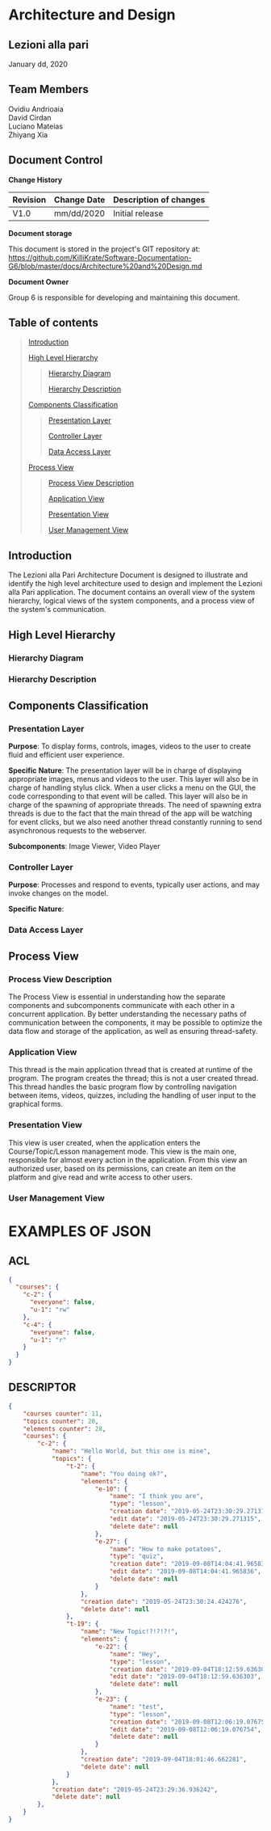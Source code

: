 # Architecture and Design

## Lezioni alla pari
January dd, 2020

## Team Members
Ovidiu Andrioaia  
David Cirdan  
Luciano Mateias  
Zhiyang Xia


## Document Control
**Change History**

| Revision | Change Date | Description of changes |
| -------- | ----------- | ---------------------- |
| V1.0     | mm/dd/2020  | Initial release        |

**Document storage**

This document is stored in the project's GIT repository at:
https://github.com/KilliKrate/Software-Documentation-G6/blob/master/docs/Architecture%20and%20Design.md
 
**Document Owner**

Group 6 is responsible for developing and maintaining this document.

## Table of contents
> [Introduction](#introduction)
>
> [High Level Hierarchy](#high-level-hierarchy)
>> [Hierarchy Diagram](#hierarchy-diagram)
>>
>> [Hierarchy Description](#hierarchy-description)
>
> [Components Classification](#components-classification)
>> [Presentation Layer](#presentation-layer)
>>
>> [Controller Layer](#controller-layer)
>>
>> [Data Access Layer](#data-access-layer)
>
> [Process View](#process-view)
>> [Process View Description](#process-view-description)
>>
>> [Application View](#application-view)
>>
>> [Presentation View](#presentation-view)
>>
>> [User Management View](#user-management-view)
>

## Introduction

The Lezioni alla Pari Architecture Document is designed to illustrate and identify the high level architecture used to design and implement the Lezioni alla Pari application. The document contains an overall view of the system hierarchy, logical views of the system components, and a process view of the system's communication.

## High Level Hierarchy

### Hierarchy Diagram

### Hierarchy Description

## Components Classification

### Presentation Layer

**Purpose**: To display forms, controls, images, videos to the user to create fluid and efficient user experience.

**Specific Nature**: The presentation layer will be in charge of displaying appropriate images, menus and videos to the user. This layer will also be in charge of handling stylus click. When a user clicks a menu on the GUI, the code corresponding to that event will be called. This layer will also be in charge of the spawning of appropriate threads. The need of spawning extra threads is due to the fact that the main thread of the app will be watching for event clicks, but we also need another thread constantly running to send asynchronous requests to the webserver.

**Subcomponents**: Image Viewer, Video Player

### Controller Layer

**Purpose**: Processes and respond to events, typically user actions, and may invoke changes on the model.

**Specific Nature**:

### Data Access Layer

## Process View

### Process View Description

The Process View is essential in understanding how the separate components and subcomponents communicate with each other in a concurrent application. By better understanding the necessary paths of communication between the components, it may be possible to optimize the data flow and storage of the application, as well as ensuring thread-safety.

### Application View

This thread is the main application thread that is created at runtime of the program. The program creates the thread; this is not a user created thread. This thread handles the basic program flow by controlling navigation between items, videos, quizzes, including the handling of user input to the graphical forms.

### Presentation View

This view is user created, when the application enters the Course/Topic/Lesson management mode. This view is the main one, responsible for almost every action in the application. From this view an authorized user, based on its permissions, can create an item on the platform and give read and write access to other users. 

### User Management View

# EXAMPLES OF JSON

## ACL
```json
{
  "courses": {
    "c-2": {
      "everyone": false,
      "u-1": "rw"
    },
    "c-4": {
      "everyone": false,
      "u-1": "r"
    }
  }
}
```

## DESCRIPTOR

```json
{
    "courses counter": 11,
    "topics counter": 20,
    "elements counter": 28,
    "courses": {
        "c-2": {
            "name": "Hello World, but this one is mine",
            "topics": {
                "t-2": {
                    "name": "You doing ok?",
                    "elements": {
                        "e-10": {
                            "name": "I think you are",
                            "type": "lesson",
                            "creation date": "2019-05-24T23:30:29.271315",
                            "edit date": "2019-05-24T23:30:29.271315",
                            "delete date": null
                        },
                        "e-27": {
                            "name": "How to make potatoes",
                            "type": "quiz",
                            "creation date": "2019-09-08T14:04:41.965836",
                            "edit date": "2019-09-08T14:04:41.965836",
                            "delete date": null
                        }
                    },
                    "creation date": "2019-05-24T23:30:24.424276",
                    "delete date": null
                },
                "t-19": {
                    "name": "New Topic!?!?!?!",
                    "elements": {
                        "e-22": {
                            "name": "Hey",
                            "type": "lesson",
                            "creation date": "2019-09-04T18:12:59.636303",
                            "edit date": "2019-09-04T18:12:59.636303",
                            "delete date": null
                        },
                        "e-23": {
                            "name": "test",
                            "type": "lesson",
                            "creation date": "2019-09-08T12:06:19.076754",
                            "edit date": "2019-09-08T12:06:19.076754",
                            "delete date": null
                        }
                    },
                    "creation date": "2019-09-04T18:01:46.662281",
                    "delete date": null
                }
            },
            "creation date": "2019-05-24T23:29:36.936242",
            "delete date": null
        },
    }
}
```